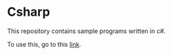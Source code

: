 # Csharp
This repository contains sample programs written in c#.

To use this, go to this <a href="https://learnwithhaina.wordpress.com/2018/09/20/trying-out-my-c-projects-from-github/#more-311.">link</a>.
